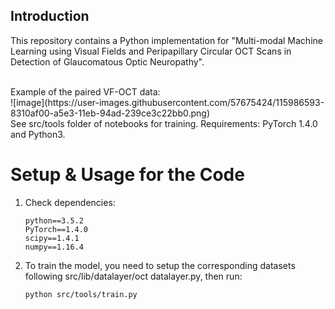 ## Introduction
This repository contains a Python implementation for "Multi-modal Machine Learning using Visual Fields and Peripapillary Circular OCT Scans in Detection of Glaucomatous Optic Neuropathy".

<br>
Example of the paired VF-OCT data:
<br>
![image](https://user-images.githubusercontent.com/57675424/115986593-8310af00-a5e3-11eb-94ad-239ce3c22bb0.png)

<br>
See src/tools folder of notebooks for training. Requirements:  PyTorch 1.4.0 and Python3.

# Setup & Usage for the Code
1. Check dependencies:
   ```shell
   python==3.5.2
   PyTorch==1.4.0
   scipy==1.4.1
   numpy==1.16.4
   ```
   
2. To train the model, you need to setup the corresponding datasets following src/lib/datalayer/oct datalayer.py, then run:
   ```shell
   python src/tools/train.py
   ```
